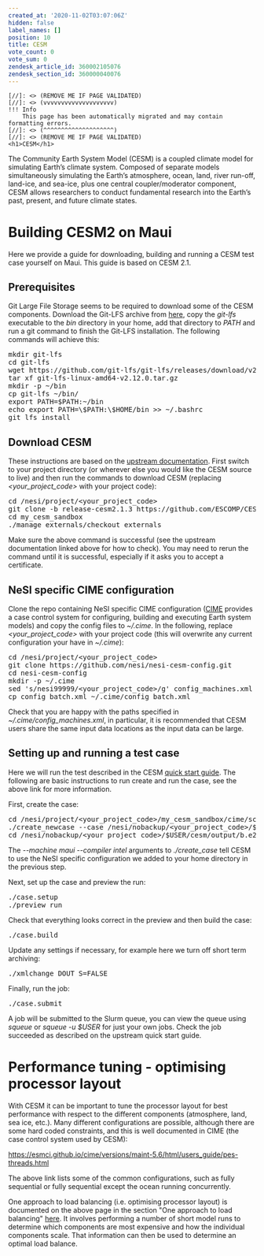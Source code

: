 ```yaml
---
created_at: '2020-11-02T03:07:06Z'
hidden: false
label_names: []
position: 10
title: CESM
vote_count: 0
vote_sum: 0
zendesk_article_id: 360002105076
zendesk_section_id: 360000040076
---
```



    [//]: <> (REMOVE ME IF PAGE VALIDATED)
    [//]: <> (vvvvvvvvvvvvvvvvvvvv)
    !!! Info
        This page has been automatically migrated and may contain formatting errors.
    [//]: <> (^^^^^^^^^^^^^^^^^^^^)
    [//]: <> (REMOVE ME IF PAGE VALIDATED)
    <h1>CESM</h1>
<p><span>The Community Earth System Model (CESM) is a coupled climate model for simulating Earth’s climate system. Composed of separate models simultaneously simulating the Earth’s atmosphere, ocean, land, river run-off, land-ice, and sea-ice, plus one central coupler/moderator component, CESM allows researchers to conduct fundamental research into the Earth’s past, present, and future climate states.</span></p>
<h1><span>Building CESM2 on Maui</span></h1>
<p><span>Here we provide a guide for downloading, building and running a CESM test case yourself on Maui. This guide is based on CESM 2.1.</span></p>
<h2><span>Prerequisites</span></h2>
<p><span>Git Large File Storage seems to be required to download some of the CESM components. Download the Git-LFS archive from <a href="https://git-lfs.github.com/" target="_blank" rel="noopener">here</a>, copy the <em>git-lfs</em> executable to the <em>bin</em> directory in your home, add that directory to <em>PATH</em> and run a git command to finish the Git-LFS installation. The following commands will achieve this:</span></p>
<pre><span>mkdir git-lfs<br>cd git-lfs<br>wget https://github.com/git-lfs/git-lfs/releases/download/v2.12.0/git-lfs-linux-amd64-v2.12.0.tar.gz<br>tar xf git-lfs-linux-amd64-v2.12.0.tar.gz<br>mkdir -p ~/bin<br>cp git-lfs ~/bin/<br>export PATH=$PATH:~/bin<br>echo export PATH=\$PATH:\$HOME/bin &gt;&gt; ~/.bashrc<br>git lfs install</span></pre>
<h2><span>Download CESM</span></h2>
<p>These instructions are based on the <a href="https://escomp.github.io/CESM/release-cesm2/downloading_cesm.html" target="_blank" rel="noopener">upstream documentation</a>. First switch to your project directory (or wherever else you would like the CESM source to live) and then run the commands to download CESM (replacing <em>&lt;your_project_code&gt;</em> with your project code):</p>
<pre><span class="go">cd /nesi/project/&lt;your_project_code&gt;<br>git clone -b release-cesm2.1.3 https://github.com/ESCOMP/CESM.git my_cesm_sandbox</span>
<span class="go">cd my_cesm_sandbox<br>./manage_externals/checkout_externals<br></span></pre>
<p><span>Make sure the above command is successful (see the upstream documentation linked above for how to check). You may need to rerun the command until it is successful, especially if it asks you to accept a certificate.</span></p>
<h2><span>NeSI specific CIME configuration</span></h2>
<p>Clone the repo containing NeSI specific CIME configuration (<a href="http://esmci.github.io/cime/versions/master/html/what_cime/index.html" target="_blank" rel="noopener">CIME</a> provides a case control system for configuring, building and executing Earth system models) and copy the config files to <em>~/.cime</em>. In the following, replace <em>&lt;your_project_code&gt;</em> with your project code (this will overwrite any current configuration your have in <em>~/.cime</em>):</p>
<pre>cd /nesi/project/&lt;your_project_code&gt;<br>git clone https://github.com/nesi/nesi-cesm-config.git<br>cd nesi-cesm-config<br>mkdir -p ~/.cime<br>sed <span class="pl-s"><span class="pl-pds">'</span>s/nesi99999/&lt;your_project_code&gt;/g<span class="pl-pds">'</span></span> config_machines.xml <span class="pl-k">&gt;</span> <span class="pl-k">~</span>/.cime/config_machines.xml<br>cp config_batch.xml <span class="pl-k">~</span>/.cime/config_batch.xml</pre>
<p>Check that you are happy with the paths specified in <em>~/.cime/config_machines.xml</em>, in particular, it is recommended that CESM users share the same input data locations as the input data can be large.</p>
<h2><span>Setting up and running a test case</span></h2>
<p>Here we will run the test described in the CESM <a href="https://escomp.github.io/CESM/release-cesm2/quickstart.html" target="_blank" rel="noopener">quick start guide</a>. The following are basic instructions to run create and run the case, see the above link for more information.</p>
<p>First, create the case:</p>
<pre>cd /nesi/project/&lt;your_project_code&gt;/my_cesm_sandbox/cime/scripts<br>./create_newcase --case /nesi/nobackup/&lt;your_project_code&gt;/$USER/cesm/output/b.e20.B1850.f19_g17.test --compset B1850 --res f19_g17 --machine maui --compiler intel<br>cd /nesi/nobackup/&lt;your_project_code&gt;/$USER/cesm/output/b.e20.B1850.f19_g17.test</pre>
<p><span>The <em>--machine maui --compiler intel</em> arguments to <em>./create_case</em> tell CESM to use the NeSI specific configuration we added to your home directory in the previous step.</span></p>
<p><span>Next, set up the case and preview the run:</span></p>
<pre><span>./case.setup<br>./preview_run</span></pre>
<p><span>Check that everything looks correct in the preview and then build the case:</span></p>
<pre><span>./case.build</span></pre>
<p><span>Update any settings if necessary, for example here we turn off short term archiving:</span></p>
<pre><span class="go">./xmlchange DOUT_S=FALSE</span><span></span></pre>
<p><span>Finally, run the job:</span></p>
<pre><span>./case.submit</span></pre>
<p><span>A job will be submitted to the Slurm queue, you can view the queue using <em>squeue</em> or <em>squeue -u $USER</em> for just your own jobs. Check the job succeeded as described on the upstream quick start guide.</span></p>
<h1><span>Performance tuning - optimising processor layout</span></h1>
<p><span>With CESM it can be important to tune the processor layout for best performance with respect to the different components (atmosphere, land, sea ice, etc.). Many different configurations are possible, although there are some hard coded constraints, and this is well documented in CIME (the case control system used by CESM):</span></p>
<p><a href="https://esmci.github.io/cime/versions/maint-5.6/html/users_guide/pes-threads.html" target="_blank" rel="noopener"><span>https://esmci.github.io/cime/versions/maint-5.6/html/users_guide/pes-threads.html</span></a></p>
<p><span>The above link lists some of the common configurations, such as fully sequential or fully sequential except the ocean running concurrently.</span></p>
<p>One approach to load balancing (i.e. optimising processor layout) is documented on the above page in the section "One approach to load balancing" <a href="https://esmci.github.io/cime/versions/maint-5.6/html/users_guide/pes-threads.html" target="_blank" rel="noopener">here</a>. It involves performing a number of short model runs to determine which components are most expensive and how the individual components scale. That information can then be used to determine an optimal load balance.</p>
<p> </p>